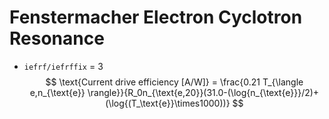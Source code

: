 # Fenstermacher Electron Cyclotron Resonance

- `iefrf/iefrffix` = 3
$$
\text{Current drive efficiency [A/W]} = \frac{0.21 T_{\langle e,n_{\text{e}} \rangle}}{R_0n_{\text{e,20}}(31.0-(\log{n_{\text{e}}}/2)+(\log{(T_\text{e}}\times1000))}
$$ 
